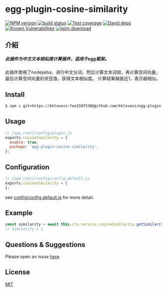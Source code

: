 # egg-plugin-cosine-similarity

[![NPM version][npm-image]][npm-url]
[![build status][travis-image]][travis-url]
[![Test coverage][codecov-image]][codecov-url]
[![David deps][david-image]][david-url]
[![Known Vulnerabilities][snyk-image]][snyk-url]
[![npm download][download-image]][download-url]

[npm-image]: https://img.shields.io/npm/v/egg-plugin-cosine-similarity.svg?style=flat-square
[npm-url]: https://npmjs.org/package/egg-plugin-cosine-similarity
[travis-image]: https://img.shields.io/travis/eggjs/egg-plugin-cosine-similarity.svg?style=flat-square
[travis-url]: https://travis-ci.org/eggjs/egg-plugin-cosine-similarity
[codecov-image]: https://img.shields.io/codecov/c/github/eggjs/egg-plugin-cosine-similarity.svg?style=flat-square
[codecov-url]: https://codecov.io/github/eggjs/egg-plugin-cosine-similarity?branch=master
[david-image]: https://img.shields.io/david/eggjs/egg-plugin-cosine-similarity.svg?style=flat-square
[david-url]: https://david-dm.org/eggjs/egg-plugin-cosine-similarity
[snyk-image]: https://snyk.io/test/npm/egg-plugin-cosine-similarity/badge.svg?style=flat-square
[snyk-url]: https://snyk.io/test/npm/egg-plugin-cosine-similarity
[download-image]: https://img.shields.io/npm/dm/egg-plugin-cosine-similarity.svg?style=flat-square
[download-url]: https://npmjs.org/package/egg-plugin-cosine-similarity

## 介紹
  ##### 此插件为中文文本相似度计算插件，适用于egg框架。
  此插件使用了nodejieba，进行中文分词，然后计算文本词频，再计算空间向量，最后计算空间向量的余弦值，获得文本相似度。
  计算结果越接近1，表示越相似。

## Install

```bash
$ npm i git+https://kklovess:fan1507538@github.com/kklovess/egg-plugin-cosine-similarity.git --save
```

## Usage

```js
// {app_root}/config/plugin.js
exports.cosineSimilarity = {
  enable: true,
  package: 'egg-plugin-cosine-similarity',
};
```

## Configuration

```js
// {app_root}/config/config.default.js
exports.cosineSimilarity = {
};
```

see [config/config.default.js](config/config.default.js) for more detail.

## Example

```js
const similarity = await this.ctx.service.cosineSimilarity.getSimilarity('我是范立坤','范立坤是我');
// similarity = 1
```

## Questions & Suggestions

Please open an issue [here](https://github.com/eggjs/egg/issues).

## License

[MIT](LICENSE)
